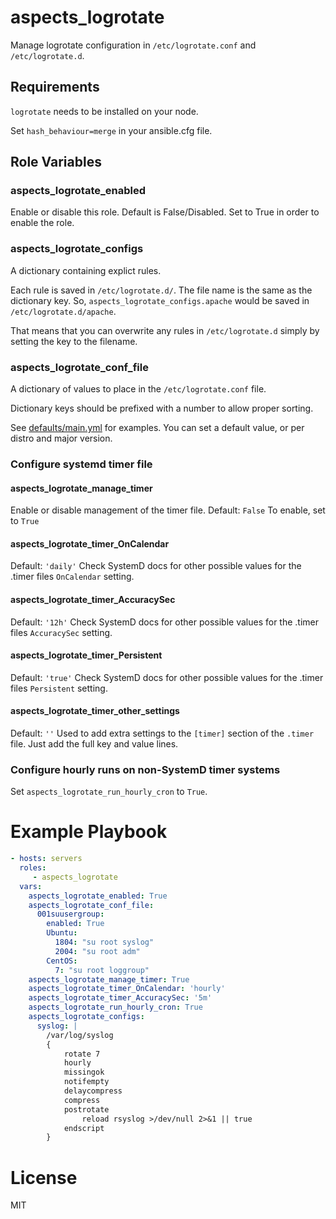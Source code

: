 # aspects_logrotate
Manage logrotate configuration in `/etc/logrotate.conf` and `/etc/logrotate.d`.

## Requirements
`logrotate` needs to be installed on your node.

Set ```hash_behaviour=merge``` in your ansible.cfg file.

## Role Variables
### aspects_logrotate_enabled
Enable or disable this role. Default is False/Disabled. Set to True in order to enable the role.

### aspects_logrotate_configs
A dictionary containing explict rules.

Each rule is saved in ```/etc/logrotate.d/```. The file name is the same as the dictionary key. So, ```aspects_logrotate_configs.apache``` would be saved in ```/etc/logrotate.d/apache```.

That means that you can overwrite any rules in ```/etc/logrotate.d``` simply by setting the key to the filename.

### aspects_logrotate_conf_file
A dictionary of values to place in the ```/etc/logrotate.conf``` file.

Dictionary keys should be prefixed with a number to allow proper sorting.

See [defaults/main.yml](defaults/main.yml) for examples. You can set a default value, or per
distro and major version.

### Configure systemd timer file
#### aspects_logrotate_manage_timer
Enable or disable management of the timer file. 
Default: `False`
To enable, set to `True`
#### aspects_logrotate_timer_OnCalendar
Default: `'daily'`
Check SystemD docs for other possible values for the .timer files `OnCalendar` setting. 
#### aspects_logrotate_timer_AccuracySec
Default: `'12h'`
Check SystemD docs for other possible values for the .timer  files `AccuracySec` setting.
#### aspects_logrotate_timer_Persistent
Default: `'true'`
Check SystemD docs for other possible values for the .timer files `Persistent` setting. 

#### aspects_logrotate_timer_other_settings
Default: `''`
Used to add extra settings to the `[timer]` section of the `.timer` file. Just add the full key and value lines.

### Configure hourly runs on non-SystemD timer systems
Set `aspects_logrotate_run_hourly_cron` to `True`.

# Example Playbook
```yaml
- hosts: servers
  roles:
     - aspects_logrotate
  vars:
    aspects_logrotate_enabled: True
    aspects_logrotate_conf_file:  
      001suusergroup:
        enabled: True
        Ubuntu:
          1804: "su root syslog"
          2004: "su root adm"
        CentOS:
          7: "su root loggroup"
    aspects_logrotate_manage_timer: True
    aspects_logrotate_timer_OnCalendar: 'hourly'
    aspects_logrotate_timer_AccuracySec: '5m'
    aspects_logrotate_run_hourly_cron: True
    aspects_logrotate_configs:
      syslog: |
        /var/log/syslog
        {
            rotate 7
            hourly
            missingok
            notifempty
            delaycompress
            compress
            postrotate
                reload rsyslog >/dev/null 2>&1 || true
            endscript
        }
```

# License

MIT
